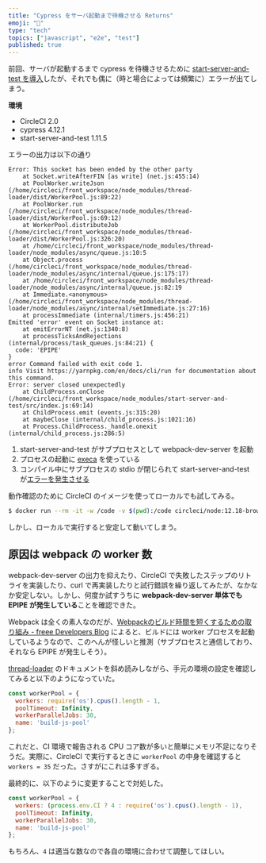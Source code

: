 ```yaml
---
title: "Cypress をサーバ起動まで待機させる Returns"
emoji: "🚀"
type: "tech"
topics: ["javascript", "e2e", "test"]
published: true
---
```


前回、サーバが起動するまで cypress を待機させるために [start-server-and-test を導入](https://zenn.dev/takanori_is/articles/cypress-wait-for-server-startup)したが、それでも偶に（時と場合によっては頻繁に）エラーが出てしまう。

**環境**

- CircleCI 2.0
- cypress 4.12.1
- start-server-and-test 1.11.5

エラーの出力は以下の通り

```
Error: This socket has been ended by the other party
    at Socket.writeAfterFIN [as write] (net.js:455:14)
    at PoolWorker.writeJson (/home/circleci/front_workspace/node_modules/thread-loader/dist/WorkerPool.js:89:22)
    at PoolWorker.run (/home/circleci/front_workspace/node_modules/thread-loader/dist/WorkerPool.js:69:12)
    at WorkerPool.distributeJob (/home/circleci/front_workspace/node_modules/thread-loader/dist/WorkerPool.js:326:20)
    at /home/circleci/front_workspace/node_modules/thread-loader/node_modules/async/queue.js:10:5
    at Object.process (/home/circleci/front_workspace/node_modules/thread-loader/node_modules/async/internal/queue.js:175:17)
    at /home/circleci/front_workspace/node_modules/thread-loader/node_modules/async/internal/queue.js:82:19
    at Immediate.<anonymous> (/home/circleci/front_workspace/node_modules/thread-loader/node_modules/async/internal/setImmediate.js:27:16)
    at processImmediate (internal/timers.js:456:21)
Emitted 'error' event on Socket instance at:
    at emitErrorNT (net.js:1340:8)
    at processTicksAndRejections (internal/process/task_queues.js:84:21) {
  code: 'EPIPE'
}
error Command failed with exit code 1.
info Visit https://yarnpkg.com/en/docs/cli/run for documentation about this command.
Error: server closed unexpectedly
    at ChildProcess.onClose (/home/circleci/front_workspace/node_modules/start-server-and-test/src/index.js:69:14)
    at ChildProcess.emit (events.js:315:20)
    at maybeClose (internal/child_process.js:1021:16)
    at Process.ChildProcess._handle.onexit (internal/child_process.js:286:5)
```

1. start-server-and-test がサブプロセスとして webpack-dev-server を起動
2. プロセスの起動に [execa](https://github.com/sindresorhus/execa) を使っている
3. コンパイル中にサブプロセスの stdio が閉じられて start-server-and-test が[エラーを発生させる](https://github.com/bahmutov/start-server-and-test/blob/0d3d11e26c5f1f14588006841453ac7146ead0ad/src/index.js#L68)

動作確認のために CircleCI のイメージを使ってローカルでも試してみる。

```bash
$ docker run --rm -it -w /code -v $(pwd):/code circleci/node:12.18-browsers /bin/bash
```

しかし、ローカルで実行すると安定して動いてしまう。

## 原因は webpack の worker 数

webpack-dev-server の出力を抑えたり、CircleCI で失敗したステップのリトライを実装したり、curl で再実装したりと試行錯誤を繰り返してみたが、なかなか安定しない。しかし、何度か試すうちに **webpack-dev-server 単体でも EPIPE が発生している**ことを確認できた。

Webpack は全くの素人なのだが、[Webpackのビルド時間を短くするための取り組み - freee Developers Blog](https://developers.freee.co.jp/entry/2017/12/25/163006) によると、ビルドには worker プロセスを起動しているようなので、このへんが怪しいと推測（サブプロセスと通信しており、それなら EPIPE が発生しそう）。

[thread-loader](https://github.com/webpack-contrib/thread-loader) のドキュメントを斜め読みしながら、手元の環境の設定を確認してみると以下のようになっていた。

```javascript
const workerPool = {
  workers: require('os').cpus().length - 1,
  poolTimeout: Infinity,
  workerParallelJobs: 30,
  name: 'build-js-pool'
};
```

これだと、CI 環境で報告される CPU コア数が多いと簡単にメモリ不足になりそうだ。実際に、CircleCI で実行するときに `workerPool` の中身を確認すると `workers = 35` だった。さすがにこれは多すぎる。

最終的に、以下のように変更することで対処した。

```Javascript
const workerPool = {
  workers: (process.env.CI ? 4 : require('os').cpus().length - 1),
  poolTimeout: Infinity,
  workerParallelJobs: 30,
  name: 'build-js-pool'
};
```

もちろん、`4` は適当な数なので各自の環境に合わせて調整してほしい。